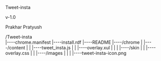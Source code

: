 Tweet-insta

v-1.0

Prakhar Pratyush

/Tweet-insta                                                                                                                      
|----chrome.manifest
|----install.rdf
|----README
|----/chrome
|    |----/content
|    |    |----tweet_insta.js
|    |    |----overlay.xul
|    |
|    |----/skin
|    |    |----overlay.css
|    |    |----/images
|    |    |    |----tweet-insta-icon.png




